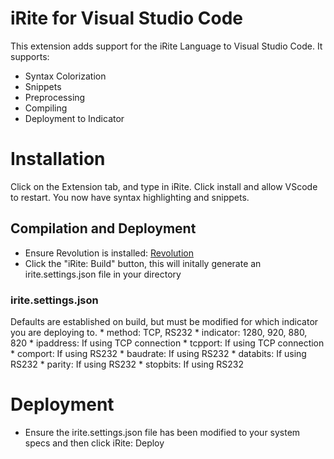 iRite for Visual Studio Code
============================

This extension adds support for the iRite Language to Visual Studio
Code. It supports:

-   Syntax Colorization
-   Snippets
-   Preprocessing
-   Compiling
-   Deployment to Indicator

Installation
============

Click on the Extension tab, and type in iRite. Click install and allow
VScode to restart. You now have syntax highlighting and snippets.

Compilation and Deployment
--------------------------

-   Ensure Revolution is installed:
    [Revolution](https://www.ricelake.com/en-us/products/product-details/revolution-scale-software#/resources-downloads "Revolution Scale Software")
-   Click the "iRite: Build" button, this will initally generate an
    irite.settings.json file in your directory

### irite.settings.json

Defaults are established on build, but must be modified for which
indicator you are deploying to. \* method: TCP, RS232 \* indicator:
1280, 920, 880, 820 \* ipaddress: If using TCP connection \* tcpport: If
using TCP connection \* comport: If using RS232 \* baudrate: If using
RS232 \* databits: If using RS232 \* parity: If using RS232 \* stopbits:
If using RS232

Deployment
==========

-   Ensure the irite.settings.json file has been modified to your system
    specs and then click iRite: Deploy

